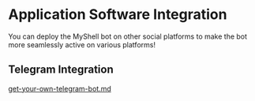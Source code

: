 # Application Software Integration

You can deploy the MyShell bot on other social platforms to make the bot more seamlessly active on various platforms!

## Telegram Integration

[get-your-own-telegram-bot.md](../../get-your-own-telegram-bot.md "mention")
